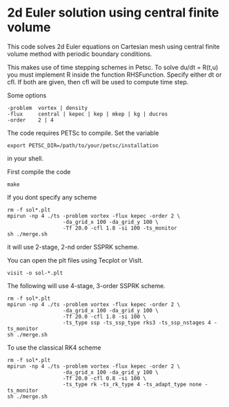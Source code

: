 # 2d Euler solution using central finite volume

This code solves 2d Euler equations on Cartesian mesh using central finite volume method with periodic boundary conditions.

This makes use of time stepping schemes in Petsc. To solve du/dt = R(t,u) you must implement R inside the function RHSFunction. Specify either dt or cfl. If both are given, then cfl will be used to compute time step.

Some options

```
-problem  vortex | density
-flux     central | kepec | kep | mkep | kg | ducros
-order    2 | 4
```

The code requires PETSc to compile. Set the variable

```
export PETSC_DIR=/path/to/your/petsc/installation
```

in your shell.

First compile the code

```
make
```

If you dont specify any scheme

```
rm -f sol*.plt
mpirun -np 4 ./ts -problem vortex -flux kepec -order 2 \
                  -da_grid_x 100 -da_grid_y 100 \
                  -Tf 20.0 -cfl 1.8 -si 100 -ts_monitor
sh ./merge.sh
```

it will use 2-stage, 2-nd order SSPRK scheme.

You can open the plt files using Tecplot or VisIt.

```
visit -o sol-*.plt
```

The following will use 4-stage, 3-order SSPRK scheme.

```
rm -f sol*.plt
mpirun -np 4 ./ts -problem vortex -flux kepec -order 2 \
                  -da_grid_x 100 -da_grid_y 100 \
                  -Tf 20.0 -cfl 1.8 -si 100 \
                  -ts_type ssp -ts_ssp_type rks3 -ts_ssp_nstages 4 -ts_monitor
sh ./merge.sh
```

To use the classical RK4 scheme

```
rm -f sol*.plt
mpirun -np 4 ./ts -problem vortex -flux kepec -order 2 \
                  -da_grid_x 100 -da_grid_y 100 \
                  -Tf 20.0 -cfl 0.8 -si 100 \
                  -ts_type rk -ts_rk_type 4 -ts_adapt_type none -ts_monitor
sh ./merge.sh
```
